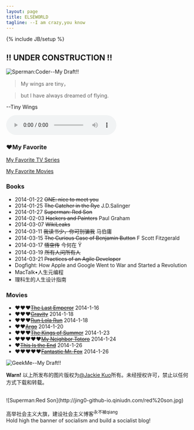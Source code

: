 ```yaml
---
layout: page
title: ELSEWORLD
tagline: --I am crazy,you know
---
```

{% include JB/setup %}
    
## !! UNDER CONSTRUCTION !!
![Sperman:Coder--My Draft!!](http://jing0-github-io.qiniudn.com/superman-elseworld-coder.png)

>My wings are tiny，

>but I have always dreamed of flying. 

--Tiny Wings

<audio controls="controls" height="100" width="100">
			<source src="test.mp3" type="audio/mp3" />
			<source src="test.ogg" type="audio/ogg" />
			<embed height="100" width="100" src="test.mp3" />
</audio>

### &hearts;My Favorite

<a href="http://myfavtv.qiniudn.com" target="_blank">My Favorite TV Series</a>

<a href="http://myfavmovies.qiniudn.com/" target="_blank">My Favorite Movies</a>

### Books

* 2014-01-22    <del>ONE: nice to meet you</del>
* 2014-01-25    <del>The Catcher in the Rye</del> J.D.Salinger
* 2014-01-27    <del>Superman: Red Son</del>
* 2014-02-03    <del>Hackers and Painters</del> Paul Graham
* 2014-03-07    <del>WikiLeaks</del>
* 2014-03-11    <del>我读书少，你可别骗我</del>  马伯庸
* 2014-03-15    <del>The Curious Case of Benjamin Button</del>  F Scott Fitzgerald
* 2014-03-17    <del>悟空传</del> 今何在 &Yuml;
* 2014-03-19    <del>所有人问所有人</del>
* 2014-03-21    <del>Practices of an Agile Developer</del>
* Dogfight: How Apple and Google Went to War and Started a Revolution
* MacTalk&bull;人生元编程
* 理科生的人生设计指南


### Movies

<ul>
<li>&hearts;&hearts;&hearts;<del><a href="http://www.imdb.com/title/tt0093389/" target="_blank">The Last Emperor</a></del>    2014-1-16</li>
<li>&hearts;&hearts;&hearts;<del><a href="http://www.imdb.com/title/tt1454468/" target="_blank">Gravity</a></del>    2014-1-18</li>
<li>&hearts;&hearts;&hearts;<del><a href="http://www.imdb.com/title/tt0130827/" target="_blank">Run Lola Run</a></del>    2014-1-18</li>
<li>&hearts;&hearts;<del><a href="http://www.imdb.com/title/tt1024648/" target="_blank">Argo</a></del>    2014-1-20</li>
<li>&hearts;&hearts;&hearts;<del><a href="http://www.imdb.com/title/tt2179116/" target="_blank">The Kings of Summer</a></del>    2014-1-23</li>
<li>&hearts;&hearts;&hearts;&hearts;&hearts;<del><a href="http://www.imdb.com/title/tt0096283/" target="_blank">My Neighbor Totoro</a></del>    2014-1-24</li>
<li>&hearts;<del><a href="http://www.imdb.com/title/tt1245492/" target="_blank">This Is the End</a></del>    2014-1-26</li>
<li>&hearts;&hearts;&hearts;&hearts;&hearts;<del><a href="http://www.imdb.com/title/tt0432283/" target="_blank">Fantastic Mr. Fox</a></del>    2014-1-26</li>
</ul>

![GeekMe--My Draft!!](http://pic.yupoo.com/jok3r/DyinVQrF/medish.jpg)

**Warn!**
以上所发布的图片版权为[@Jackie Kuo](http://jing0.github.io/)所有。未经授权许可，禁止以任何方式下载和转载。

<br>
![Superman:Red Son](http://jing0-github-io.qiniudn.com/red%20son.jpg)

高举社会主义大旗，建设社会主义博客<sup>永不被qiang</sup><br>Hold high the banner of socialism and build a socialist blog!
